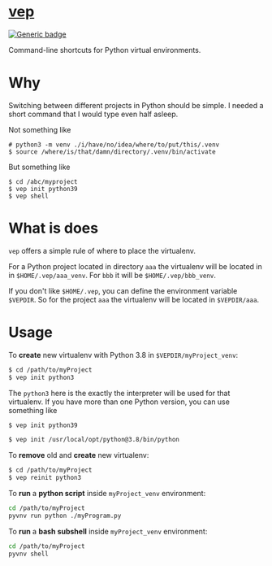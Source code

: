 # [vep](https://github.com/rtmigo/vep)

[![Generic badge](https://img.shields.io/badge/ready_for_use-no-red.svg)](#)

Command-line shortcuts for Python virtual environments.

# Why

Switching between different projects in Python should be simple. I needed a short command 
that I would type even half asleep.

Not something like
```base
# python3 -m venv ./i/have/no/idea/where/to/put/this/.venv
$ source /where/is/that/damn/directory/.venv/bin/activate
```

But something like
```base
$ cd /abc/myproject
$ vep init python39
$ vep shell
```

# What is does

`vep` offers a simple rule of where to place the virtualenv.

For a Python project located in directory `aaa` the virtualenv will be located in 
in `$HOME/.vep/aaa_venv`. For `bbb` it will be `$HOME/.vep/bbb_venv`. 

If you don't like `$HOME/.vep`, you can define the environment variable `$VEPDIR`. So 
for the project `aaa` the virtualenv will be located in `$VEPDIR/aaa`.

# Usage

To **create** new virtualenv with Python 3.8 in `$VEPDIR/myProject_venv`:

```bash
$ cd /path/to/myProject
$ vep init python3
```

The `python3` here is the exactly the interpreter will be used for that virtualenv. If you have 
more than one Python version, you can use something like

```bash
$ vep init python39
```
```bash
$ vep init /usr/local/opt/python@3.8/bin/python
```

	
To **remove** old and **create** new virtualenv:

```bash
$ cd /path/to/myProject
$ vep reinit python3
```

To **run** a **python script** inside `myProject_venv` environment: 
```bash 		
cd /path/to/myProject
pyvnv run python ./myProgram.py
```

To **run** a **bash subshell** inside `myProject_venv` environment:
```bash	
cd /path/to/myProject
pyvnv shell
```